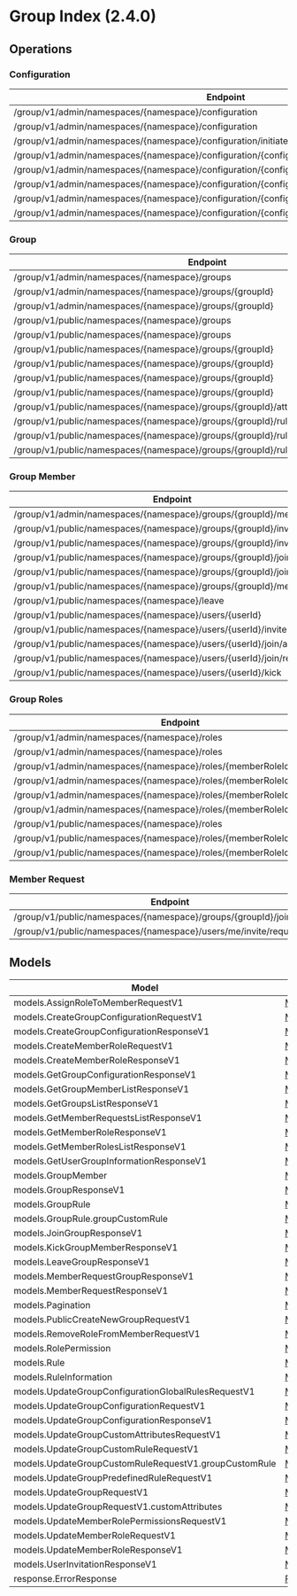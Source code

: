 # Group Index (2.4.0)


## Operations

### Configuration
| Endpoint | Method | ID | Class | Wrapper |
|---|---|---|---|---|
| /group/v1/admin/namespaces/{namespace}/configuration | GET | listGroupConfigurationAdminV1 | [ListGroupConfigurationAdminV1](../accelbyte_py_sdk/api/group/operations/configuration/list_group_configuration_admin_v1.py) | [list_group_configuration_admin_v1](../accelbyte_py_sdk/api/group/wrappers/_configuration.py) |
| /group/v1/admin/namespaces/{namespace}/configuration | POST | createGroupConfigurationAdminV1 | [CreateGroupConfigurationAdminV1](../accelbyte_py_sdk/api/group/operations/configuration/create_group_configuration_admin_v1.py) | [create_group_configuration_admin_v1](../accelbyte_py_sdk/api/group/wrappers/_configuration.py) |
| /group/v1/admin/namespaces/{namespace}/configuration/initiate | POST | initiateGroupConfigurationAdminV1 | [InitiateGroupConfigurationAdminV1](../accelbyte_py_sdk/api/group/operations/configuration/initiate_group_configuration_admin_v1.py) | [initiate_group_configuration_admin_v1](../accelbyte_py_sdk/api/group/wrappers/_configuration.py) |
| /group/v1/admin/namespaces/{namespace}/configuration/{configurationCode} | GET | getGroupConfigurationAdminV1 | [GetGroupConfigurationAdminV1](../accelbyte_py_sdk/api/group/operations/configuration/get_group_configuration_admin_v1.py) | [get_group_configuration_admin_v1](../accelbyte_py_sdk/api/group/wrappers/_configuration.py) |
| /group/v1/admin/namespaces/{namespace}/configuration/{configurationCode} | DELETE | deleteGroupConfigurationAdminV1 | [DeleteGroupConfigurationAdminV1](../accelbyte_py_sdk/api/group/operations/configuration/delete_group_configuration_admin_v1.py) | [delete_group_configuration_admin_v1](../accelbyte_py_sdk/api/group/wrappers/_configuration.py) |
| /group/v1/admin/namespaces/{namespace}/configuration/{configurationCode} | PATCH | updateGroupConfigurationAdminV1 | [UpdateGroupConfigurationAdminV1](../accelbyte_py_sdk/api/group/operations/configuration/update_group_configuration_admin_v1.py) | [update_group_configuration_admin_v1](../accelbyte_py_sdk/api/group/wrappers/_configuration.py) |
| /group/v1/admin/namespaces/{namespace}/configuration/{configurationCode}/rules/{allowedAction} | PUT | updateGroupConfigurationGlobalRuleAdminV1 | [UpdateGroupConfigurationGlobalRuleAdminV1](../accelbyte_py_sdk/api/group/operations/configuration/update_group_configuration_global_rule_admin_v1.py) | [update_group_configuration_global_rule_admin_v1](../accelbyte_py_sdk/api/group/wrappers/_configuration.py) |
| /group/v1/admin/namespaces/{namespace}/configuration/{configurationCode}/rules/{allowedAction} | DELETE | deleteGroupConfigurationGlobalRuleAdminV1 | [DeleteGroupConfigurationGlobalRuleAdminV1](../accelbyte_py_sdk/api/group/operations/configuration/delete_group_configuration_global_rule_admin_v1.py) | [delete_group_configuration_global_rule_admin_v1](../accelbyte_py_sdk/api/group/wrappers/_configuration.py) |

### Group
| Endpoint | Method | ID | Class | Wrapper |
|---|---|---|---|---|
| /group/v1/admin/namespaces/{namespace}/groups | GET | getGroupListAdminV1 | [GetGroupListAdminV1](../accelbyte_py_sdk/api/group/operations/group/get_group_list_admin_v1.py) | [get_group_list_admin_v1](../accelbyte_py_sdk/api/group/wrappers/_group.py) |
| /group/v1/admin/namespaces/{namespace}/groups/{groupId} | GET | getSingleGroupAdminV1 | [GetSingleGroupAdminV1](../accelbyte_py_sdk/api/group/operations/group/get_single_group_admin_v1.py) | [get_single_group_admin_v1](../accelbyte_py_sdk/api/group/wrappers/_group.py) |
| /group/v1/admin/namespaces/{namespace}/groups/{groupId} | DELETE | deleteGroupAdminV1 | [DeleteGroupAdminV1](../accelbyte_py_sdk/api/group/operations/group/delete_group_admin_v1.py) | [delete_group_admin_v1](../accelbyte_py_sdk/api/group/wrappers/_group.py) |
| /group/v1/public/namespaces/{namespace}/groups | GET | getGroupListPublicV1 | [GetGroupListPublicV1](../accelbyte_py_sdk/api/group/operations/group/get_group_list_public_v1.py) | [get_group_list_public_v1](../accelbyte_py_sdk/api/group/wrappers/_group.py) |
| /group/v1/public/namespaces/{namespace}/groups | POST | createNewGroupPublicV1 | [CreateNewGroupPublicV1](../accelbyte_py_sdk/api/group/operations/group/create_new_group_public_v1.py) | [create_new_group_public_v1](../accelbyte_py_sdk/api/group/wrappers/_group.py) |
| /group/v1/public/namespaces/{namespace}/groups/{groupId} | GET | getSingleGroupPublicV1 | [GetSingleGroupPublicV1](../accelbyte_py_sdk/api/group/operations/group/get_single_group_public_v1.py) | [get_single_group_public_v1](../accelbyte_py_sdk/api/group/wrappers/_group.py) |
| /group/v1/public/namespaces/{namespace}/groups/{groupId} | PUT | updateSingleGroupPublicV1 | [UpdateSingleGroupPublicV1](../accelbyte_py_sdk/api/group/operations/group/update_single_group_public_v1.py) | [update_single_group_public_v1](../accelbyte_py_sdk/api/group/wrappers/_group.py) |
| /group/v1/public/namespaces/{namespace}/groups/{groupId} | DELETE | deleteGroupPublicV1 | [DeleteGroupPublicV1](../accelbyte_py_sdk/api/group/operations/group/delete_group_public_v1.py) | [delete_group_public_v1](../accelbyte_py_sdk/api/group/wrappers/_group.py) |
| /group/v1/public/namespaces/{namespace}/groups/{groupId} | PATCH | updateSingleGroupPartialPublicV1 | [UpdateSingleGroupPartialPublicV1](../accelbyte_py_sdk/api/group/operations/group/update_single_group_partial_public_v1.py) | [update_single_group_partial_public_v1](../accelbyte_py_sdk/api/group/wrappers/_group.py) |
| /group/v1/public/namespaces/{namespace}/groups/{groupId}/attributes/custom | PUT | updateGroupCustomAttributesPublicV1 | [UpdateGroupCustomAttributesPublicV1](../accelbyte_py_sdk/api/group/operations/group/update_group_custom_attributes_public_v1.py) | [update_group_custom_attributes_public_v1](../accelbyte_py_sdk/api/group/wrappers/_group.py) |
| /group/v1/public/namespaces/{namespace}/groups/{groupId}/rules/custom | PUT | updateGroupCustomRulePublicV1 | [UpdateGroupCustomRulePublicV1](../accelbyte_py_sdk/api/group/operations/group/update_group_custom_rule_public_v1.py) | [update_group_custom_rule_public_v1](../accelbyte_py_sdk/api/group/wrappers/_group.py) |
| /group/v1/public/namespaces/{namespace}/groups/{groupId}/rules/defined/{allowedAction} | PUT | updateGroupPredefinedRulePublicV1 | [UpdateGroupPredefinedRulePublicV1](../accelbyte_py_sdk/api/group/operations/group/update_group_predefined_rule_public_v1.py) | [update_group_predefined_rule_public_v1](../accelbyte_py_sdk/api/group/wrappers/_group.py) |
| /group/v1/public/namespaces/{namespace}/groups/{groupId}/rules/defined/{allowedAction} | DELETE | deleteGroupPredefinedRulePublicV1 | [DeleteGroupPredefinedRulePublicV1](../accelbyte_py_sdk/api/group/operations/group/delete_group_predefined_rule_public_v1.py) | [delete_group_predefined_rule_public_v1](../accelbyte_py_sdk/api/group/wrappers/_group.py) |

### Group Member
| Endpoint | Method | ID | Class | Wrapper |
|---|---|---|---|---|
| /group/v1/admin/namespaces/{namespace}/groups/{groupId}/members | GET | getGroupMembersListV1 | [GetGroupMembersListV1](../accelbyte_py_sdk/api/group/operations/group_member/get_group_members_list_v1.py) | [get_group_members_list_v1](../accelbyte_py_sdk/api/group/wrappers/_group_member.py) |
| /group/v1/public/namespaces/{namespace}/groups/{groupId}/invite/accept | POST | acceptGroupInvitationPublicV1 | [AcceptGroupInvitationPublicV1](../accelbyte_py_sdk/api/group/operations/group_member/accept_group_invitation_public_v1.py) | [accept_group_invitation_public_v1](../accelbyte_py_sdk/api/group/wrappers/_group_member.py) |
| /group/v1/public/namespaces/{namespace}/groups/{groupId}/invite/reject | POST | rejectGroupInvitationPublicV1 | [RejectGroupInvitationPublicV1](../accelbyte_py_sdk/api/group/operations/group_member/reject_group_invitation_public_v1.py) | [reject_group_invitation_public_v1](../accelbyte_py_sdk/api/group/wrappers/_group_member.py) |
| /group/v1/public/namespaces/{namespace}/groups/{groupId}/join | POST | JoinGroupV1 | [JoinGroupV1](../accelbyte_py_sdk/api/group/operations/group_member/join_group_v1.py) | [join_group_v1](../accelbyte_py_sdk/api/group/wrappers/_group_member.py) |
| /group/v1/public/namespaces/{namespace}/groups/{groupId}/join/cancel | POST | CancelGroupJoinRequestV1 | [CancelGroupJoinRequestV1](../accelbyte_py_sdk/api/group/operations/group_member/cancel_group_join_request_v1.py) | [cancel_group_join_request_v1](../accelbyte_py_sdk/api/group/wrappers/_group_member.py) |
| /group/v1/public/namespaces/{namespace}/groups/{groupId}/members | GET | getGroupMembersListPublicV1 | [GetGroupMembersListPublicV1](../accelbyte_py_sdk/api/group/operations/group_member/get_group_members_list_public_v1.py) | [get_group_members_list_public_v1](../accelbyte_py_sdk/api/group/wrappers/_group_member.py) |
| /group/v1/public/namespaces/{namespace}/leave | POST | leaveGroupPublicV1 | [LeaveGroupPublicV1](../accelbyte_py_sdk/api/group/operations/group_member/leave_group_public_v1.py) | [leave_group_public_v1](../accelbyte_py_sdk/api/group/wrappers/_group_member.py) |
| /group/v1/public/namespaces/{namespace}/users/{userId} | GET | getUserGroupInformationPublicV1 | [GetUserGroupInformationPublicV1](../accelbyte_py_sdk/api/group/operations/group_member/get_user_group_information_public_v1.py) | [get_user_group_information_public_v1](../accelbyte_py_sdk/api/group/wrappers/_group_member.py) |
| /group/v1/public/namespaces/{namespace}/users/{userId}/invite | POST | inviteGroupPublicV1 | [InviteGroupPublicV1](../accelbyte_py_sdk/api/group/operations/group_member/invite_group_public_v1.py) | [invite_group_public_v1](../accelbyte_py_sdk/api/group/wrappers/_group_member.py) |
| /group/v1/public/namespaces/{namespace}/users/{userId}/join/accept | POST | acceptGroupJoinRequestPublicV1 | [AcceptGroupJoinRequestPublicV1](../accelbyte_py_sdk/api/group/operations/group_member/accept_group_join_request_public_v1.py) | [accept_group_join_request_public_v1](../accelbyte_py_sdk/api/group/wrappers/_group_member.py) |
| /group/v1/public/namespaces/{namespace}/users/{userId}/join/reject | POST | rejectGroupJoinRequestPublicV1 | [RejectGroupJoinRequestPublicV1](../accelbyte_py_sdk/api/group/operations/group_member/reject_group_join_request_public_v1.py) | [reject_group_join_request_public_v1](../accelbyte_py_sdk/api/group/wrappers/_group_member.py) |
| /group/v1/public/namespaces/{namespace}/users/{userId}/kick | POST | kickGroupMemberPublicV1 | [KickGroupMemberPublicV1](../accelbyte_py_sdk/api/group/operations/group_member/kick_group_member_public_v1.py) | [kick_group_member_public_v1](../accelbyte_py_sdk/api/group/wrappers/_group_member.py) |

### Group Roles
| Endpoint | Method | ID | Class | Wrapper |
|---|---|---|---|---|
| /group/v1/admin/namespaces/{namespace}/roles | GET | getMemberRolesListAdminV1 | [GetMemberRolesListAdminV1](../accelbyte_py_sdk/api/group/operations/group_roles/get_member_roles_list_admin_v1.py) | [get_member_roles_list_admin_v1](../accelbyte_py_sdk/api/group/wrappers/_group_roles.py) |
| /group/v1/admin/namespaces/{namespace}/roles | POST | createMemberRoleAdminV1 | [CreateMemberRoleAdminV1](../accelbyte_py_sdk/api/group/operations/group_roles/create_member_role_admin_v1.py) | [create_member_role_admin_v1](../accelbyte_py_sdk/api/group/wrappers/_group_roles.py) |
| /group/v1/admin/namespaces/{namespace}/roles/{memberRoleId} | GET | getSingleMemberRoleAdminV1 | [GetSingleMemberRoleAdminV1](../accelbyte_py_sdk/api/group/operations/group_roles/get_single_member_role_admin_v1.py) | [get_single_member_role_admin_v1](../accelbyte_py_sdk/api/group/wrappers/_group_roles.py) |
| /group/v1/admin/namespaces/{namespace}/roles/{memberRoleId} | DELETE | deleteMemberRoleAdminV1 | [DeleteMemberRoleAdminV1](../accelbyte_py_sdk/api/group/operations/group_roles/delete_member_role_admin_v1.py) | [delete_member_role_admin_v1](../accelbyte_py_sdk/api/group/wrappers/_group_roles.py) |
| /group/v1/admin/namespaces/{namespace}/roles/{memberRoleId} | PATCH | updateMemberRoleAdminV1 | [UpdateMemberRoleAdminV1](../accelbyte_py_sdk/api/group/operations/group_roles/update_member_role_admin_v1.py) | [update_member_role_admin_v1](../accelbyte_py_sdk/api/group/wrappers/_group_roles.py) |
| /group/v1/admin/namespaces/{namespace}/roles/{memberRoleId}/permissions | PUT | updateMemberRolePermissionAdminV1 | [UpdateMemberRolePermissionAdminV1](../accelbyte_py_sdk/api/group/operations/group_roles/update_member_role_permission_admin_v1.py) | [update_member_role_permission_admin_v1](../accelbyte_py_sdk/api/group/wrappers/_group_roles.py) |
| /group/v1/public/namespaces/{namespace}/roles | GET | getMemberRolesListPublicV1 | [GetMemberRolesListPublicV1](../accelbyte_py_sdk/api/group/operations/group_roles/get_member_roles_list_public_v1.py) | [get_member_roles_list_public_v1](../accelbyte_py_sdk/api/group/wrappers/_group_roles.py) |
| /group/v1/public/namespaces/{namespace}/roles/{memberRoleId}/members | POST | assignRoleToGroupMemberAdminV1 | [AssignRoleToGroupMemberAdminV1](../accelbyte_py_sdk/api/group/operations/group_roles/assign_role_to_group_member_admin_v1.py) | [assign_role_to_group_member_admin_v1](../accelbyte_py_sdk/api/group/wrappers/_group_roles.py) |
| /group/v1/public/namespaces/{namespace}/roles/{memberRoleId}/members | DELETE | deleteMemberRolePublicV1 | [DeleteMemberRolePublicV1](../accelbyte_py_sdk/api/group/operations/group_roles/delete_member_role_public_v1.py) | [delete_member_role_public_v1](../accelbyte_py_sdk/api/group/wrappers/_group_roles.py) |

### Member Request
| Endpoint | Method | ID | Class | Wrapper |
|---|---|---|---|---|
| /group/v1/public/namespaces/{namespace}/groups/{groupId}/join/request | GET | getGroupJoinRequestPublicV1 | [GetGroupJoinRequestPublicV1](../accelbyte_py_sdk/api/group/operations/member_request/get_group_join_request_public_v1.py) | [get_group_join_request_public_v1](../accelbyte_py_sdk/api/group/wrappers/_member_request.py) |
| /group/v1/public/namespaces/{namespace}/users/me/invite/request | GET | getGroupInvitationRequestPublicV1 | [GetGroupInvitationRequestPublicV1](../accelbyte_py_sdk/api/group/operations/member_request/get_group_invitation_request_public_v1.py) | [get_group_invitation_request_public_v1](../accelbyte_py_sdk/api/group/wrappers/_member_request.py) |


## Models
| Model | Class |
|---|---|
| models.AssignRoleToMemberRequestV1 | [ModelsAssignRoleToMemberRequestV1](../accelbyte_py_sdk/api/group/models/models_assign_role_to_member_request_v1.py) |
| models.CreateGroupConfigurationRequestV1 | [ModelsCreateGroupConfigurationRequestV1](../accelbyte_py_sdk/api/group/models/models_create_group_configuration_request_v1.py) |
| models.CreateGroupConfigurationResponseV1 | [ModelsCreateGroupConfigurationResponseV1](../accelbyte_py_sdk/api/group/models/models_create_group_configuration_response_v1.py) |
| models.CreateMemberRoleRequestV1 | [ModelsCreateMemberRoleRequestV1](../accelbyte_py_sdk/api/group/models/models_create_member_role_request_v1.py) |
| models.CreateMemberRoleResponseV1 | [ModelsCreateMemberRoleResponseV1](../accelbyte_py_sdk/api/group/models/models_create_member_role_response_v1.py) |
| models.GetGroupConfigurationResponseV1 | [ModelsGetGroupConfigurationResponseV1](../accelbyte_py_sdk/api/group/models/models_get_group_configuration_response_v1.py) |
| models.GetGroupMemberListResponseV1 | [ModelsGetGroupMemberListResponseV1](../accelbyte_py_sdk/api/group/models/models_get_group_member_list_response_v1.py) |
| models.GetGroupsListResponseV1 | [ModelsGetGroupsListResponseV1](../accelbyte_py_sdk/api/group/models/models_get_groups_list_response_v1.py) |
| models.GetMemberRequestsListResponseV1 | [ModelsGetMemberRequestsListResponseV1](../accelbyte_py_sdk/api/group/models/models_get_member_requests_list_response_v1.py) |
| models.GetMemberRoleResponseV1 | [ModelsGetMemberRoleResponseV1](../accelbyte_py_sdk/api/group/models/models_get_member_role_response_v1.py) |
| models.GetMemberRolesListResponseV1 | [ModelsGetMemberRolesListResponseV1](../accelbyte_py_sdk/api/group/models/models_get_member_roles_list_response_v1.py) |
| models.GetUserGroupInformationResponseV1 | [ModelsGetUserGroupInformationResponseV1](../accelbyte_py_sdk/api/group/models/models_get_user_group_information_response_v1.py) |
| models.GroupMember | [ModelsGroupMember](../accelbyte_py_sdk/api/group/models/models_group_member.py) |
| models.GroupResponseV1 | [ModelsGroupResponseV1](../accelbyte_py_sdk/api/group/models/models_group_response_v1.py) |
| models.GroupRule | [ModelsGroupRule](../accelbyte_py_sdk/api/group/models/models_group_rule.py) |
| models.GroupRule.groupCustomRule | [ModelsGroupRuleGroupCustomRule](../accelbyte_py_sdk/api/group/models/models_group_rule_group_custom_rule.py) |
| models.JoinGroupResponseV1 | [ModelsJoinGroupResponseV1](../accelbyte_py_sdk/api/group/models/models_join_group_response_v1.py) |
| models.KickGroupMemberResponseV1 | [ModelsKickGroupMemberResponseV1](../accelbyte_py_sdk/api/group/models/models_kick_group_member_response_v1.py) |
| models.LeaveGroupResponseV1 | [ModelsLeaveGroupResponseV1](../accelbyte_py_sdk/api/group/models/models_leave_group_response_v1.py) |
| models.MemberRequestGroupResponseV1 | [ModelsMemberRequestGroupResponseV1](../accelbyte_py_sdk/api/group/models/models_member_request_group_response_v1.py) |
| models.MemberRequestResponseV1 | [ModelsMemberRequestResponseV1](../accelbyte_py_sdk/api/group/models/models_member_request_response_v1.py) |
| models.Pagination | [ModelsPagination](../accelbyte_py_sdk/api/group/models/models_pagination.py) |
| models.PublicCreateNewGroupRequestV1 | [ModelsPublicCreateNewGroupRequestV1](../accelbyte_py_sdk/api/group/models/models_public_create_new_group_request_v1.py) |
| models.RemoveRoleFromMemberRequestV1 | [ModelsRemoveRoleFromMemberRequestV1](../accelbyte_py_sdk/api/group/models/models_remove_role_from_member_request_v1.py) |
| models.RolePermission | [ModelsRolePermission](../accelbyte_py_sdk/api/group/models/models_role_permission.py) |
| models.Rule | [ModelsRule](../accelbyte_py_sdk/api/group/models/models_rule.py) |
| models.RuleInformation | [ModelsRuleInformation](../accelbyte_py_sdk/api/group/models/models_rule_information.py) |
| models.UpdateGroupConfigurationGlobalRulesRequestV1 | [ModelsUpdateGroupConfigurationGlobalRulesRequestV1](../accelbyte_py_sdk/api/group/models/models_update_group_configuration_global_rules_request_v1.py) |
| models.UpdateGroupConfigurationRequestV1 | [ModelsUpdateGroupConfigurationRequestV1](../accelbyte_py_sdk/api/group/models/models_update_group_configuration_request_v1.py) |
| models.UpdateGroupConfigurationResponseV1 | [ModelsUpdateGroupConfigurationResponseV1](../accelbyte_py_sdk/api/group/models/models_update_group_configuration_response_v1.py) |
| models.UpdateGroupCustomAttributesRequestV1 | [ModelsUpdateGroupCustomAttributesRequestV1](../accelbyte_py_sdk/api/group/models/models_update_group_custom_attributes_request_v1.py) |
| models.UpdateGroupCustomRuleRequestV1 | [ModelsUpdateGroupCustomRuleRequestV1](../accelbyte_py_sdk/api/group/models/models_update_group_custom_rule_request_v1.py) |
| models.UpdateGroupCustomRuleRequestV1.groupCustomRule | [ModelsUpdateGroupCustomRuleRequestV1GroupCustomRule](../accelbyte_py_sdk/api/group/models/models_update_group_custom_rule_request_v1_group_custom_rule.py) |
| models.UpdateGroupPredefinedRuleRequestV1 | [ModelsUpdateGroupPredefinedRuleRequestV1](../accelbyte_py_sdk/api/group/models/models_update_group_predefined_rule_request_v1.py) |
| models.UpdateGroupRequestV1 | [ModelsUpdateGroupRequestV1](../accelbyte_py_sdk/api/group/models/models_update_group_request_v1.py) |
| models.UpdateGroupRequestV1.customAttributes | [ModelsUpdateGroupRequestV1CustomAttributes](../accelbyte_py_sdk/api/group/models/models_update_group_request_v1_custom_attributes.py) |
| models.UpdateMemberRolePermissionsRequestV1 | [ModelsUpdateMemberRolePermissionsRequestV1](../accelbyte_py_sdk/api/group/models/models_update_member_role_permissions_request_v1.py) |
| models.UpdateMemberRoleRequestV1 | [ModelsUpdateMemberRoleRequestV1](../accelbyte_py_sdk/api/group/models/models_update_member_role_request_v1.py) |
| models.UpdateMemberRoleResponseV1 | [ModelsUpdateMemberRoleResponseV1](../accelbyte_py_sdk/api/group/models/models_update_member_role_response_v1.py) |
| models.UserInvitationResponseV1 | [ModelsUserInvitationResponseV1](../accelbyte_py_sdk/api/group/models/models_user_invitation_response_v1.py) |
| response.ErrorResponse | [ResponseErrorResponse](../accelbyte_py_sdk/api/group/models/response_error_response.py) |
